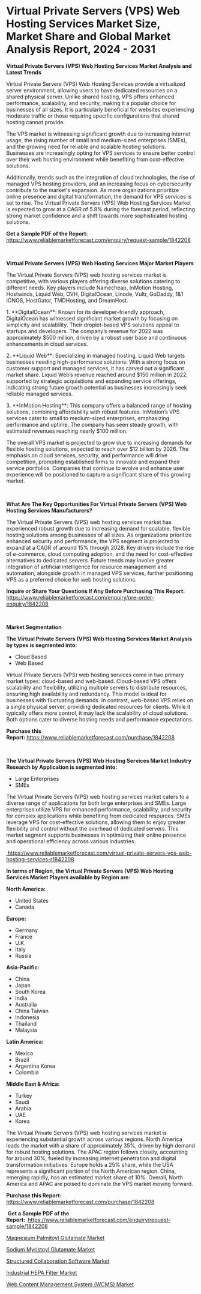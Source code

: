 <p><h1>Virtual Private Servers (VPS) Web Hosting Services Market Size, Market Share and Global Market Analysis Report, 2024 - 2031</h1></p><p><strong>Virtual Private Servers (VPS) Web Hosting Services Market Analysis and Latest Trends</strong></p>
<p><p>Virtual Private Servers (VPS) Web Hosting Services provide a virtualized server environment, allowing users to have dedicated resources on a shared physical server. Unlike shared hosting, VPS offers enhanced performance, scalability, and security, making it a popular choice for businesses of all sizes. It is particularly beneficial for websites experiencing moderate traffic or those requiring specific configurations that shared hosting cannot provide.</p><p>The VPS market is witnessing significant growth due to increasing internet usage, the rising number of small and medium-sized enterprises (SMEs), and the growing need for reliable and scalable hosting solutions. Businesses are increasingly opting for VPS services to ensure better control over their web hosting environment while benefiting from cost-effective solutions.</p><p>Additionally, trends such as the integration of cloud technologies, the rise of managed VPS hosting providers, and an increasing focus on cybersecurity contribute to the market's expansion. As more organizations prioritize online presence and digital transformation, the demand for VPS services is set to rise. The Virtual Private Servers (VPS) Web Hosting Services Market is expected to grow at a CAGR of 5.8% during the forecast period, reflecting strong market confidence and a shift towards more sophisticated hosting solutions.</p></p>
<p><strong>Get a Sample PDF of the Report:&nbsp;</strong> <a href="https://www.reliablemarketforecast.com/enquiry/request-sample/1842208?utm_campaign=1169&utm_medium=2&utm_source=Github&utm_content=ia&utm_term=16102024&utm_id=virtual-private-servers-vps-web-hosting-services">https://www.reliablemarketforecast.com/enquiry/request-sample/1842208</a></p>
<p>&nbsp;</p>
<p><strong>Virtual Private Servers (VPS) Web Hosting Services Major Market Players</strong></p>
<p><p>The Virtual Private Servers (VPS) web hosting services market is competitive, with various players offering diverse solutions catering to different needs. Key players include Namecheap, InMotion Hosting, Hostwinds, Liquid Web, OVH, DigitalOcean, Linode, Vultr, GoDaddy, 1&1 IONOS, HostGator, TMDHosting, and DreamHost.</p><p>1. **DigitalOcean**: Known for its developer-friendly approach, DigitalOcean has witnessed significant market growth by focusing on simplicity and scalability. Their droplet-based VPS solutions appeal to startups and developers. The company’s revenue for 2022 was approximately $500 million, driven by a robust user base and continuous enhancements in cloud services.</p><p>2. **Liquid Web**: Specializing in managed hosting, Liquid Web targets businesses needing high-performance solutions. With a strong focus on customer support and managed services, it has carved out a significant market share. Liquid Web’s revenue reached around $150 million in 2022, supported by strategic acquisitions and expanding service offerings, indicating strong future growth potential as businesses increasingly seek reliable managed services.</p><p>3. **InMotion Hosting**: This company offers a balanced range of hosting solutions, combining affordability with robust features. InMotion’s VPS services cater to small to medium-sized enterprises, emphasizing performance and uptime. The company has seen steady growth, with estimated revenues reaching nearly $100 million.</p><p>The overall VPS market is projected to grow due to increasing demands for flexible hosting solutions, expected to reach over $12 billion by 2026. The emphasis on cloud services, security, and performance will drive competition, prompting established firms to innovate and expand their service portfolios. Companies that continue to evolve and enhance user experience will be positioned to capture a significant share of this growing market.</p></p>
<p>&nbsp;</p>
<p><strong>What Are The Key Opportunities For Virtual Private Servers (VPS) Web Hosting Services Manufacturers?</strong></p>
<p><p>The Virtual Private Servers (VPS) web hosting services market has experienced robust growth due to increasing demand for scalable, flexible hosting solutions among businesses of all sizes. As organizations prioritize enhanced security and performance, the VPS segment is projected to expand at a CAGR of around 15% through 2028. Key drivers include the rise of e-commerce, cloud computing adoption, and the need for cost-effective alternatives to dedicated servers. Future trends may involve greater integration of artificial intelligence for resource management and automation, alongside growth in managed VPS services, further positioning VPS as a preferred choice for web hosting solutions.</p></p>
<p><strong>Inquire or Share Your Questions If Any Before Purchasing This Report:</strong> <a href="https://www.reliablemarketforecast.com/enquiry/pre-order-enquiry/1842208?utm_campaign=1169&utm_medium=2&utm_source=Github&utm_content=ia&utm_term=16102024&utm_id=virtual-private-servers-vps-web-hosting-services">https://www.reliablemarketforecast.com/enquiry/pre-order-enquiry/1842208</a></p>
<p>&nbsp;</p>
<p><strong>Market Segmentation</strong></p>
<p><strong>The Virtual Private Servers (VPS) Web Hosting Services Market Analysis by types is segmented into:</strong></p>
<p><ul><li>Cloud Based</li><li>Web Based</li></ul></p>
<p><p>Virtual Private Servers (VPS) web hosting services come in two primary market types: cloud-based and web-based. Cloud-based VPS offers scalability and flexibility, utilizing multiple servers to distribute resources, ensuring high availability and redundancy. This model is ideal for businesses with fluctuating demands. In contrast, web-based VPS relies on a single physical server, providing dedicated resources for clients. While it typically offers more control, it may lack the scalability of cloud solutions. Both options cater to diverse hosting needs and performance expectations.</p></p>
<p><strong>Purchase this Report:&nbsp;</strong><a href="https://www.reliablemarketforecast.com/purchase/1842208?utm_campaign=1169&utm_medium=2&utm_source=Github&utm_content=ia&utm_term=16102024&utm_id=virtual-private-servers-vps-web-hosting-services">https://www.reliablemarketforecast.com/purchase/1842208</a></p>
<p>&nbsp;</p>
<p><strong>The Virtual Private Servers (VPS) Web Hosting Services Market Industry Research by Application is segmented into:</strong></p>
<p><ul><li>Large Enterprises</li><li>SMEs</li></ul></p>
<p><p>The Virtual Private Servers (VPS) web hosting services market caters to a diverse range of applications for both large enterprises and SMEs. Large enterprises utilize VPS for enhanced performance, scalability, and security for complex applications while benefiting from dedicated resources. SMEs leverage VPS for cost-effective solutions, allowing them to enjoy greater flexibility and control without the overhead of dedicated servers. This market segment supports businesses in optimizing their online presence and operational efficiency across various industries.</p></p>
<p><a href="https://www.reliablemarketforecast.com/virtual-private-servers-vps-web-hosting-services-r1842208?utm_campaign=1169&utm_medium=2&utm_source=Github&utm_content=ia&utm_term=16102024&utm_id=virtual-private-servers-vps-web-hosting-services">&nbsp;https://www.reliablemarketforecast.com/virtual-private-servers-vps-web-hosting-services-r1842208</a></p>
<p><strong>In terms of Region, the Virtual Private Servers (VPS) Web Hosting Services Market Players available by Region are:</strong></p>
<p>
    <p> <strong> North America: </strong>
        <ul>
            <li>United States</li>
            <li>Canada</li>
        </ul>
        </p> 
    <p> <strong> Europe: </strong>
        <ul>
            <li>Germany</li>
            <li>France</li>
            <li>U.K.</li>
            <li>Italy</li>
            <li>Russia</li>
        </ul>
        </p> 
    <p> <strong> Asia-Pacific: </strong>
        <ul>
            <li>China</li>
            <li>Japan</li>
            <li>South Korea</li>
            <li>India</li>
            <li>Australia</li>
            <li>China Taiwan</li>
            <li>Indonesia</li>
            <li>Thailand</li>
            <li>Malaysia</li>
        </ul>
        </p> 
    <p> <strong> Latin America: </strong>
        <ul>
            <li>Mexico</li>
            <li>Brazil</li>
            <li>Argentina Korea</li>
            <li>Colombia</li>
        </ul>
        </p> 
    <p> <strong> Middle East & Africa: </strong>
        <ul>
            <li>Turkey</li>
            <li>Saudi</li>
            <li>Arabia</li>
            <li>UAE</li>
            <li>Korea</li>
        </ul>
    </p>
    </p>
<p><p>The Virtual Private Servers (VPS) web hosting services market is experiencing substantial growth across various regions. North America leads the market with a share of approximately 35%, driven by high demand for robust hosting solutions. The APAC region follows closely, accounting for around 30%, fueled by increasing internet penetration and digital transformation initiatives. Europe holds a 25% share, while the USA represents a significant portion of the North American region. China, emerging rapidly, has an estimated market share of 10%. Overall, North America and APAC are poised to dominate the VPS market moving forward.</p></p>
<p><strong>Purchase this Report: </strong><a href="https://www.reliablemarketforecast.com/purchase/1842208?utm_campaign=1169&utm_medium=2&utm_source=Github&utm_content=ia&utm_term=16102024&utm_id=virtual-private-servers-vps-web-hosting-services">https://www.reliablemarketforecast.com/purchase/1842208</a></p>
<p>&nbsp;<strong>Get a Sample PDF of the Report:&nbsp;&nbsp;</strong><a href="https://www.reliablemarketforecast.com/enquiry/request-sample/1842208?utm_campaign=1169&utm_medium=2&utm_source=Github&utm_content=ia&utm_term=16102024&utm_id=virtual-private-servers-vps-web-hosting-services">https://www.reliablemarketforecast.com/enquiry/request-sample/1842208</a></p>
<p><strong></strong></p>
<p><p><a href="https://www.linkedin.com/pulse/magnesium-palmitoyl-glutamate-market-shifts-strategic-analysis-pbvqc?utm_campaign=1169&utm_medium=2&utm_source=Github&utm_content=ia&utm_term=16102024&utm_id=virtual-private-servers-vps-web-hosting-services">Magnesium Palmitoyl Glutamate Market</a></p><p><a href="https://www.linkedin.com/pulse/future-sodium-myristoyl-glutamate-market-global-forecast-trends-v4xzc?utm_campaign=1169&utm_medium=2&utm_source=Github&utm_content=ia&utm_term=16102024&utm_id=virtual-private-servers-vps-web-hosting-services">Sodium Myristoyl Glutamate Market</a></p><p><a href="https://github.com/eleanore16mal/Market-Research-Report-List-1/blob/main/structured-collaboration-software-market.md?utm_campaign=1169&utm_medium=2&utm_source=Github&utm_content=ia&utm_term=16102024&utm_id=virtual-private-servers-vps-web-hosting-services">Structured Collaboration Software Market</a></p><p><a href="https://issuu.com/reportprime-2/docs/industrial-hepa-filter-market-size-_b01756f9ff9317?utm_campaign=1169&utm_medium=2&utm_source=Github&utm_content=ia&utm_term=16102024&utm_id=virtual-private-servers-vps-web-hosting-services">Industrial HEPA Filter Market</a></p><p><a href="https://github.com/brittroma9i/Market-Research-Report-List-1/blob/main/web-content-management-system-wcms-market.md?utm_campaign=1169&utm_medium=2&utm_source=Github&utm_content=ia&utm_term=16102024&utm_id=virtual-private-servers-vps-web-hosting-services">Web Content Management System (WCMS) Market</a></p></p>